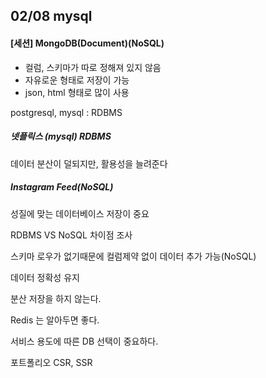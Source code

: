 ## 02/08 mysql

#### [세션]  MongoDB(Document)(NoSQL)

- 컬럼, 스키마가 따로 정해져 있지 않음
- 자유로운 형태로 저장이 가능
- json, html 형태로 많이 사용

postgresql, mysql : RDBMS

##### 넷플릭스 (mysql) RDBMS

데이터 분산이 덜되지만, 활용성을 늘려준다



##### Instagram Feed(NoSQL)





성질에 맞는 데이터베이스 저장이 중요



RDBMS VS NoSQL 차이점 조사

스키마 로우가 없기때문에  컬럼제약 없이 데이터 추가 가능(NoSQL)

데이터 정확성 유지

분산 저장을 하지 않는다.

Redis 는 알아두면 좋다.



서비스 용도에 따른 DB 선택이 중요하다.

포트폴리오 CSR, SSR
